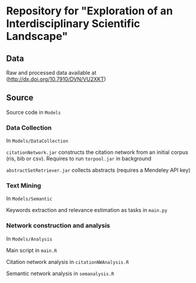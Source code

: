 # Repository for "Exploration of an Interdisciplinary Scientific Landscape"

## Data

Raw and processed data available at (http://dx.doi.org/10.7910/DVN/VU2XKT)

## Source

Source code in `Models`

### Data Collection

In `Models/DataCollection`

`citationNetwork.jar` constructs the citation network from an initial corpus (ris, bib or csv). Requires to run `torpool.jar` in background

`abstractSetRetriever.jar` collects abstracts (requires a Mendeley API key)

### Text Mining

In `Models/Semantic`

Keywords extraction and relevance estimation as tasks in `main.py`

### Network construction and analysis

In `Models/Analysis`

Main script in `main.R`

Citation network analysis in `citationNWAnalysis.R`

Semantic network analysis in `semanalysis.R`
